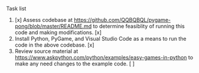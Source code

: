 Task list
1. [x] Assess codebase at https://github.com/QQBQBQL/pygame-pong/blob/master/README.md to determine feasiblity of running this code and making modifications. [x]
2. Install Python, PyGame, and Visual Studio Code as a means to run the code in the above codebase. [x] 
3. Review source material at https://www.askpython.com/python/examples/easy-games-in-python to make any need changes to the example code. [ ]
